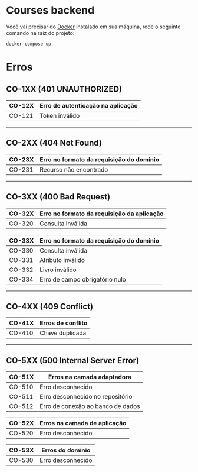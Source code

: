 # Courses backend

Você vai precisar do [Docker](https://www.docker.com) instalado em sua máquina, rode o seguinte comando na raiz do projeto:

    docker-compose up

# Erros 

## CO-1XX (401 UNAUTHORIZED)

| CO-12X| Erro de autenticação na aplicação|
| ------ | :----------- |
| CO-121| Token inválido |

---

## CO-2XX (404 Not Found)

| CO-23X| Erro no formato da requisição do domínio |
| ------ | :----------- |
| CO-231| Recurso não encontrado |

---

## CO-3XX (400 Bad Request)
| CO-32X| Erro no formato da requisição da aplicação |
| ------ | :----------- |
| CO-320| Consulta inválida |

| CO-33X| Erro no formato da requisição do domínio |
| ------ | :----------- |
| CO-330| Consulta inválida |
| CO-331| Atributo inválido |
| CO-332| Livro inválido |
| CO-334| Erro de campo obrigatório nulo|

---

## CO-4XX (409 Conflict)

| CO-41X| Erros de conflito |
| ------ | ----------- | 
| CO-410| Chave duplicada | 

---

## CO-5XX (500 Internal Server Error)

| CO-51X| Erros na camada adaptadora |
| ------ | ----------- | 
| CO-510| Erro desconhecido | 
| CO-511| Erro desconhecido no repositório | 
| CO-512| Erro de conexão ao banco de dados | 

| CO-52X| Erros na camada de aplicação |
| ------ | ----------- | 
| CO-520| Erro desconhecido | 

| CO-53X| Erros do domínio |
| ------ | ----------- | 
| CO-530| Erro desconhecido | 
